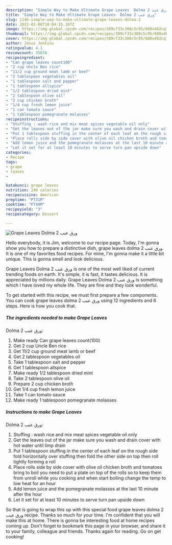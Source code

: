 ```yaml
---
description: "Simple Way to Make Ultimate Grape Leaves  Dolma 2 ورق عنب"
title: "Simple Way to Make Ultimate Grape Leaves  Dolma 2 ورق عنب"
slug: 1146-simple-way-to-make-ultimate-grape-leaves-dolma-2
date: 2022-02-06T18:04:15.107Z
image: https://img-global.cpcdn.com/recipes/389cf33c308c5c95/680x482cq70/grape-leaves-dolma-2-ورق-عنب-recipe-main-photo.jpg
thumbnail: https://img-global.cpcdn.com/recipes/389cf33c308c5c95/680x482cq70/grape-leaves-dolma-2-ورق-عنب-recipe-main-photo.jpg
cover: https://img-global.cpcdn.com/recipes/389cf33c308c5c95/680x482cq70/grape-leaves-dolma-2-ورق-عنب-recipe-main-photo.jpg
author: Jesus Jenkins
ratingvalue: 4.1
reviewcount: 35878
recipeingredient:
- "Can grape leaves count100"
- "2 cup Uncle Ben rice"
- "11/2 cup ground meat lamb or beef"
- "2 tablespoon vegetables oil"
- "1 tablespoon salt and pepper"
- "1 tablespoon allspice"
- "1/2 tablespoon dried mint"
- "2 tablespoon olive oil"
- "2 cup chicken broth"
- "1/4 cup fresh lemon juice"
- "1 can tomato sauce"
- "1 tablespoon pomegranate molasses"
recipeinstructions:
- "Stuffing : wash rice and mix meat spices vegetable oil only"
- "Get the leaves out of the jar make sure you wash and drain cover with hot water until limp drain"
- "Put 1 tablespoon stuffing in the center of each leaf on the rough side fold horizontally over stuffing then fold the other side on top then roll tightly forming a roll"
- "Place rolls side by side cover with olive oil chicken broth and tomatoes bring to boil you need to put a plate on top of the rolls so to keep them from unroll while you cooking and when start boiling change the temp to low heat for an hour"
- "Add lemon juice and the pomegranate molasses at the last 10 minute after the hour"
- "Let it set for at least 10 minutes to serve turn pan upside down"
categories:
- Recipe
tags:
- grape
- leaves
- 

katakunci: grape leaves  
nutrition: 249 calories
recipecuisine: American
preptime: "PT31M"
cooktime: "PT49M"
recipeyield: "3"
recipecategory: Dessert

---
```



![Grape Leaves 
Dolma 2
ورق عنب](https://img-global.cpcdn.com/recipes/389cf33c308c5c95/680x482cq70/grape-leaves-dolma-2-ورق-عنب-recipe-main-photo.jpg)

Hello everybody, it is Jim, welcome to our recipe page. Today, I'm gonna show you how to prepare a distinctive dish, grape leaves 
dolma 2
ورق عنب. It is one of my favorites food recipes. For mine, I'm gonna make it a little bit unique. This is gonna smell and look delicious.

Grape Leaves 
Dolma 2
ورق عنب is one of the most well liked of current trending foods on earth. It's simple, it is fast, it tastes delicious. It is appreciated by millions daily. Grape Leaves 
Dolma 2
ورق عنب is something which I have loved my whole life. They are fine and they look wonderful.




To get started with this recipe, we must first prepare a few components. You can cook grape leaves 
dolma 2
ورق عنب using 12 ingredients and 6 steps. Here is how you cook that.

<!--inarticleads1-->

##### The ingredients needed to make Grape Leaves 
Dolma 2
ورق عنب:

1. Make ready Can grape leaves count(100)
1. Get 2 cup Uncle Ben rice
1. Get 11/2 cup ground meat lamb or beef
1. Get 2 tablespoon vegetables oil
1. Take 1 tablespoon salt and pepper
1. Get 1 tablespoon allspice
1. Make ready 1/2 tablespoon dried mint
1. Take 2 tablespoon olive oil
1. Prepare 2 cup chicken broth
1. Get 1/4 cup fresh lemon juice
1. Take 1 can tomato sauce
1. Make ready 1 tablespoon pomegranate molasses




<!--inarticleads2-->

##### Instructions to make Grape Leaves 
Dolma 2
ورق عنب:

1. Stuffing : wash rice and mix meat spices vegetable oil only
1. Get the leaves out of the jar make sure you wash and drain cover with hot water until limp drain
1. Put 1 tablespoon stuffing in the center of each leaf on the rough side fold horizontally over stuffing then fold the other side on top then roll tightly forming a roll
1. Place rolls side by side cover with olive oil chicken broth and tomatoes bring to boil you need to put a plate on top of the rolls so to keep them from unroll while you cooking and when start boiling change the temp to low heat for an hour
1. Add lemon juice and the pomegranate molasses at the last 10 minute after the hour
1. Let it set for at least 10 minutes to serve turn pan upside down




So that is going to wrap this up with this special food grape leaves 
dolma 2
ورق عنب recipe. Thanks so much for your time. I'm confident that you will make this at home. There is gonna be interesting food at home recipes coming up. Don't forget to bookmark this page in your browser, and share it to your family, colleague and friends. Thanks again for reading. Go on get cooking!
